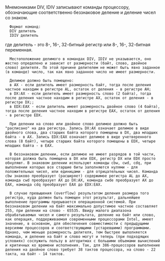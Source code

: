 Мнемониками DIV, IDIV записывают команды процессору, обозначающие соответственно беззнаковое деление и деление чисел со знаком.

      Формат команд: 
      DIV делитель 
      IDIV делитель 
где делитель - это 8-, 16-, 32-битный регистр или 8-, 16-, 32-битная переменная.

      Местоположение делимого в командах DIV, IDIV не указывается, оно жестко определено и зависит от размерности (байт, слово, двойное слово) делителя. По этой причине делителем не может быть явно заданное (в команде) число, так как явно заданное число не имеет размерности.

      Делимое должно быть помещено: 
      в AX - если делитель имеет размерность байт, тогда после деления частное находим в регистре AL, остаток от деления - в регистре AH; 
      в DX:AX - если делитель имеет размерность слово (2 байта), тогда после деления частное находим в регистре AX, остаток от деления - в регистре DX;; 
      в EDX:EAX - если делитель имеет размерность двойное слово (4 байта), тогда после деления частное находим в регистре EAX, остаток от деления - в регистре EDX.

      При делении на слово или двойное слово делимое должно быть "расписано" на два регистра. Запись DX:AX означает делимое в виде двойного слова, два старших байта которого помещены в DX, два младших байта - в AX. Запись EDX:EAX означает делимое в виде учетверенного слова (8 байт), четыре старших байта которого помещены в EDX, четыре младших байта - в EAX.

      В беззнаковом делении, если делимое не имеет разрядов в той части, которая должна быть помещена в DX или EDX, регистр DX или EDX просто обнуляют. В знаковом делении используют команды cbw, cwd, cdq, при выполнении которых все старшие биты заполняются нулями - для положительных чисел, или единицами - для отрицательных чисел. Команда cbw знаково преобразует (расширяет) содержимое регистра AL до AX, команда cwd преобразует AX до DX:AX, команда cwde преобразует AX до EAX, команда cdq преобразует EAX до EDX:EAX.

      В случае превышения (overflow) результатом деления размера того регистра, куда должен быть помещен этот результат, дальнейшее выполнение программы прерывается операционной системой. При беззнаковом делении на байт максимально допустимое частное составляет 255, при делении на слово - 65535. Ввиду малого диапазона обрабатываемых чисел и самого результата, деление на байт или слово, как операция, поддерживаемая современными процессорами Intel, имеет значение, в основном, для обеспечения совместимости с предыдущими версиями процессоров и соответствующими (устаревшими) программами. Однако, чем меньше размерность делителя, тем быстрее выполняется команда, и деление на байт и слово могут и теперь (при подходящих условиях) сослужить пользу в алгоритмах с большими объемами вычислений и критичных ко времени исполнения. Так, для 386-процессоров выполнение деления на двойное слово требует 38 тактов процессора, на слово - 22 такта, на байт - 14 тактов.
